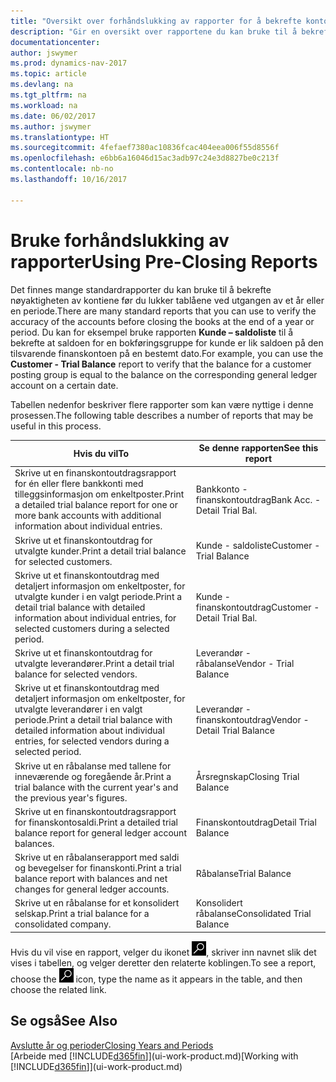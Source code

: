 ```yaml
---
title: "Oversikt over forhåndslukking av rapporter for å bekrefte kontonøyaktighet"
description: "Gir en oversikt over rapportene du kan bruke til å bekrefte nøyaktigheten av kontiene før du lukker tablåene ved utgangen av et år eller en periode."
documentationcenter: 
author: jswymer
ms.prod: dynamics-nav-2017
ms.topic: article
ms.devlang: na
ms.tgt_pltfrm: na
ms.workload: na
ms.date: 06/02/2017
ms.author: jswymer
ms.translationtype: HT
ms.sourcegitcommit: 4fefaef7380ac10836fcac404eea006f55d8556f
ms.openlocfilehash: e6bb6a16046d15ac3adb97c24e3d8827be0c213f
ms.contentlocale: nb-no
ms.lasthandoff: 10/16/2017

---
```

# <a name="using-pre-closing-reports"></a><span data-ttu-id="171e1-103">Bruke forhåndslukking av rapporter</span><span class="sxs-lookup"><span data-stu-id="171e1-103">Using Pre-Closing Reports</span></span>
<span data-ttu-id="171e1-104">Det finnes mange standardrapporter du kan bruke til å bekrefte nøyaktigheten av kontiene før du lukker tablåene ved utgangen av et år eller en periode.</span><span class="sxs-lookup"><span data-stu-id="171e1-104">There are many standard reports that you can use to verify the accuracy of the accounts before closing the books at the end of a year or period.</span></span> <span data-ttu-id="171e1-105">Du kan for eksempel bruke rapporten **Kunde – saldoliste** til å bekrefte at saldoen for en bokføringsgruppe for kunde er lik saldoen på den tilsvarende finanskontoen på en bestemt dato.</span><span class="sxs-lookup"><span data-stu-id="171e1-105">For example, you can use the **Customer - Trial Balance** report to verify that the balance for a customer posting group is equal to the balance on the corresponding general ledger account on a certain date.</span></span>

<span data-ttu-id="171e1-106">Tabellen nedenfor beskriver flere rapporter som kan være nyttige i denne prosessen.</span><span class="sxs-lookup"><span data-stu-id="171e1-106">The following table describes a number of reports that may be useful in this process.</span></span>

| <span data-ttu-id="171e1-107">Hvis du vil</span><span class="sxs-lookup"><span data-stu-id="171e1-107">To</span></span> | <span data-ttu-id="171e1-108">Se denne rapporten</span><span class="sxs-lookup"><span data-stu-id="171e1-108">See this report</span></span> |
| --- | --- |
| <span data-ttu-id="171e1-109">Skrive ut en finanskontoutdragsrapport for én eller flere bankkonti med tilleggsinformasjon om enkeltposter.</span><span class="sxs-lookup"><span data-stu-id="171e1-109">Print a detailed trial balance report for one or more bank accounts with additional information about individual entries.</span></span> |<span data-ttu-id="171e1-110">Bankkonto - finanskontoutdrag</span><span class="sxs-lookup"><span data-stu-id="171e1-110">Bank Acc. - Detail Trial Bal.</span></span> |
| <span data-ttu-id="171e1-111">Skrive ut et finanskontoutdrag for utvalgte kunder.</span><span class="sxs-lookup"><span data-stu-id="171e1-111">Print a detail trial balance for selected customers.</span></span> |<span data-ttu-id="171e1-112">Kunde - saldoliste</span><span class="sxs-lookup"><span data-stu-id="171e1-112">Customer - Trial Balance</span></span> |
| <span data-ttu-id="171e1-113">Skrive ut et finanskontoutdrag med detaljert informasjon om enkeltposter, for utvalgte kunder i en valgt periode.</span><span class="sxs-lookup"><span data-stu-id="171e1-113">Print a detail trial balance with detailed information about individual entries, for selected customers during a selected period.</span></span> |<span data-ttu-id="171e1-114">Kunde - finanskontoutdrag</span><span class="sxs-lookup"><span data-stu-id="171e1-114">Customer - Detail Trial Bal.</span></span> |
| <span data-ttu-id="171e1-115">Skrive ut et finanskontoutdrag for utvalgte leverandører.</span><span class="sxs-lookup"><span data-stu-id="171e1-115">Print a detail trial balance for selected vendors.</span></span> |<span data-ttu-id="171e1-116">Leverandør - råbalanse</span><span class="sxs-lookup"><span data-stu-id="171e1-116">Vendor - Trial Balance</span></span> |
| <span data-ttu-id="171e1-117">Skrive ut et finanskontoutdrag med detaljert informasjon om enkeltposter, for utvalgte leverandører i en valgt periode.</span><span class="sxs-lookup"><span data-stu-id="171e1-117">Print a detail trial balance with detailed information about individual entries, for selected vendors during a selected period.</span></span> |<span data-ttu-id="171e1-118">Leverandør - finanskontoutdrag</span><span class="sxs-lookup"><span data-stu-id="171e1-118">Vendor - Detail Trial Balance</span></span> |
| <span data-ttu-id="171e1-119">Skrive ut en råbalanse med tallene for inneværende og foregående år.</span><span class="sxs-lookup"><span data-stu-id="171e1-119">Print a trial balance with the current year's and the previous year's figures.</span></span> |<span data-ttu-id="171e1-120">Årsregnskap</span><span class="sxs-lookup"><span data-stu-id="171e1-120">Closing Trial Balance</span></span> |
| <span data-ttu-id="171e1-121">Skrive ut en finanskontoutdragsrapport for finanskontosaldi.</span><span class="sxs-lookup"><span data-stu-id="171e1-121">Print a detailed trial balance report for general ledger account balances.</span></span> |<span data-ttu-id="171e1-122">Finanskontoutdrag</span><span class="sxs-lookup"><span data-stu-id="171e1-122">Detail Trial Balance</span></span> |
| <span data-ttu-id="171e1-123">Skrive ut en råbalanserapport med saldi og bevegelser for finanskonti.</span><span class="sxs-lookup"><span data-stu-id="171e1-123">Print a trial balance report with balances and net changes for general ledger accounts.</span></span> |<span data-ttu-id="171e1-124">Råbalanse</span><span class="sxs-lookup"><span data-stu-id="171e1-124">Trial Balance</span></span> |
| <span data-ttu-id="171e1-125">Skrive ut en råbalanse for et konsolidert selskap.</span><span class="sxs-lookup"><span data-stu-id="171e1-125">Print a trial balance for a consolidated company.</span></span> |<span data-ttu-id="171e1-126">Konsolidert råbalanse</span><span class="sxs-lookup"><span data-stu-id="171e1-126">Consolidated Trial Balance</span></span> |

<span data-ttu-id="171e1-127">Hvis du vil vise en rapport, velger du ikonet ![Søk etter side eller rapport](media/ui-search/search_small.png "Søk etter side eller rapport"), skriver inn navnet slik det vises i tabellen, og velger deretter den relaterte koblingen.</span><span class="sxs-lookup"><span data-stu-id="171e1-127">To see a report, choose the ![Search for Page or Report](media/ui-search/search_small.png "Search for Page or Report icon") icon, type the name as it appears in the table, and then choose the related link.</span></span>

## <a name="see-also"></a><span data-ttu-id="171e1-128">Se også</span><span class="sxs-lookup"><span data-stu-id="171e1-128">See Also</span></span>
[<span data-ttu-id="171e1-129">Avslutte år og perioder</span><span class="sxs-lookup"><span data-stu-id="171e1-129">Closing Years and Periods</span></span>](year-close-years-periods.md)  
<span data-ttu-id="171e1-130">[Arbeide med [!INCLUDE[d365fin](includes/d365fin_md.md)]](ui-work-product.md)</span><span class="sxs-lookup"><span data-stu-id="171e1-130">[Working with [!INCLUDE[d365fin](includes/d365fin_md.md)]](ui-work-product.md)</span></span>


